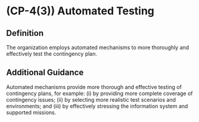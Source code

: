 
# (CP-4(3)) Automated Testing

## Definition

The organization employs automated mechanisms to more thoroughly and effectively test the contingency plan.

## Additional Guidance

Automated mechanisms provide more thorough and effective testing of contingency plans, for example: (i) by providing more complete coverage of contingency issues; (ii) by selecting more realistic test scenarios and environments; and (iii) by effectively stressing the information system and supported missions.

